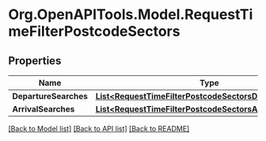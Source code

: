 
# Org.OpenAPITools.Model.RequestTimeFilterPostcodeSectors

## Properties

Name | Type | Description | Notes
------------ | ------------- | ------------- | -------------
**DepartureSearches** | [**List&lt;RequestTimeFilterPostcodeSectorsDepartureSearch&gt;**](RequestTimeFilterPostcodeSectorsDepartureSearch.md) |  | [optional] 
**ArrivalSearches** | [**List&lt;RequestTimeFilterPostcodeSectorsArrivalSearch&gt;**](RequestTimeFilterPostcodeSectorsArrivalSearch.md) |  | [optional] 

[[Back to Model list]](../README.md#documentation-for-models)
[[Back to API list]](../README.md#documentation-for-api-endpoints)
[[Back to README]](../README.md)

